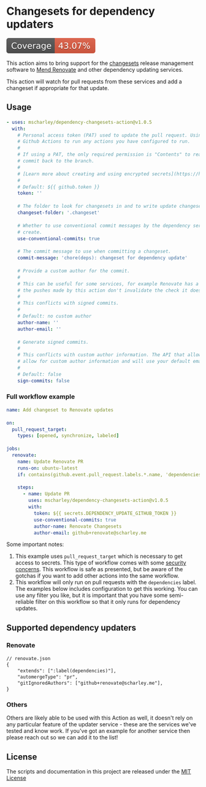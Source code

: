 # Changesets for dependency updaters

![Coverage](https://raw.githubusercontent.com/mscharley/dependency-changesets-action/refs/heads/main/badges/coverage.svg)

This action aims to bring support for the [changesets][changesets] release management software to [Mend
Renovate][renovate] and other dependency updating services.

This action will watch for pull requests from these services and add a changeset if appropriate for that update.

## Usage

```yaml
- uses: mscharley/dependency-changesets-action@v1.0.5
  with:
    # Personal access token (PAT) used to update the pull request. Using a PAT is highly recommended as it will allow
    # Github Actions to run any actions you have configured to run.
    #
    # If using a PAT, the only required permission is "Contents" to read the contents of the PR and potentially push a
    # commit back to the branch.
    #
    # [Learn more about creating and using encrypted secrets](https://help.github.com/en/actions/automating-your-workflow-with-github-actions/creating-and-using-encrypted-secrets)
    #
    # Default: ${{ github.token }}
    token: ''

    # The folder to look for changesets in and to write update changesets into.
    changeset-folder: '.changeset'

    # Whether to use conventional commit messages by the dependency service to determine the type of changeset to
    # create.
    use-conventional-commits: true

    # The commit message to use when committing a changeset.
    commit-message: 'chore(deps): changeset for dependency update'

    # Provide a custom author for the commit.
    #
    # This can be useful for some services, for example Renovate has a configuration to ignore certain authors so that
    # the pushes made by this action don't invalidate the check it does that no extra commits have been added to the PR.
    #
    # This conflicts with signed commits.
    #
    # Default: no custom author
    author-name: ''
    author-email: ''

    # Generate signed commits.
    #
    # This conflicts with custom author information. The API that allows Github to sign commits automatically doesn't
    # allow for custom author information and will use your default email address.
    #
    # Default: false
    sign-commits: false
```

### Full workflow example

```yaml
name: Add changeset to Renovate updates

on:
  pull_request_target:
    types: [opened, synchronize, labeled]

jobs:
  renovate:
    name: Update Renovate PR
    runs-on: ubuntu-latest
    if: contains(github.event.pull_request.labels.*.name, 'dependencies')

    steps:
      - name: Update PR
        uses: mscharley/dependency-changesets-action@v1.0.5
        with:
          token: ${{ secrets.DEPENDENCY_UPDATE_GITHUB_TOKEN }}
          use-conventional-commits: true
          author-name: Renovate Changesets
          author-email: github+renovate@scharley.me
```

Some important notes:

1. This example uses `pull_request_target` which is necessary to get access to secrets. This type of workflow comes with
   some [security concerns][gh-pull_request_target]. This workflow is safe as presented, but be aware of the gotchas if
   you want to add other actions into the same workflow.
1. This workflow will only run on pull requests with the `dependencies` label. The examples below includes configuration
   to get this working. You can use any filter you like, but it is important that you have some semi-reliable filter on
   this workflow so that it only runs for dependency updates.

## Supported dependency updaters

### Renovate

```jsonc
// renovate.json
{
	"extends": [":label(dependencies)"],
	"automergeType": "pr",
	"gitIgnoredAuthors": ["github+renovate@scharley.me"],
}
```

### Others

Others are likely able to be used with this Action as well, it doesn't rely on any particular feature of the updater
service - these are the services we've tested and know work. If you've got an example for another service then please
reach out so we can add it to the list!

## License

The scripts and documentation in this project are released under the [MIT License][license]

[changesets]: https://github.com/changesets/changesets#readme
[renovate]: https://github.com/apps/renovate
[gh-pull_request_target]: https://securitylab.github.com/research/github-actions-preventing-pwn-requests/
[license]: https://github.com/mscharley/dependency-changesets-action/blob/main/LICENSE
